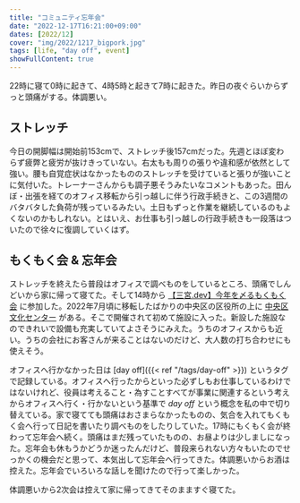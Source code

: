 ```yaml
---
title: "コミュニティ忘年会"
date: "2022-12-17T16:21:00+09:00"
dates: [2022/12]
cover: "img/2022/1217_bigpork.jpg"
tags: [life, "day off", event]
showFullContent: true
---
```


22時に寝て0時に起きて、4時5時と起きて7時に起きた。昨日の夜ぐらいからずっと頭痛がする。体調悪い。

## ストレッチ

今日の開脚幅は開始前153cmで、ストレッチ後157cmだった。先週とほぼ変わらず疲弊と疲労が抜けきっていない。右太もも周りの張りや違和感が依然として強い。腰も自覚症状はなかったもののストレッチを受けていると張りが強いことに気付いた。トレーナーさんからも調子悪そうみたいなコメントもあった。田んぼ・出張を経てのオフィス移転から引っ越しに伴う行政手続きと、この3週間のバタバタした負荷が残っているみたい。土日もずっと作業を継続しているのもよくないのかもしれない。とはいえ、お仕事も引っ越しの行政手続きも一段落はついたので徐々に復調していくはず。

## もくもく会 & 忘年会

ストレッチを終えたら普段はオフィスで調べものをしているところ、頭痛でしんどいから家に帰って寝てた。そして14時から [【三宮.dev】今年を〆るもくもく会](https://kobe-sannomiya-dev.connpass.com/event/265510/) に参加した。2022年7月頃に移転したばかりの中央区の区役所の上に [中央区文化センター](https://www.kobe-bunka.jp/facilities/chuo/) がある。そこで開催されて初めて施設に入った。新設した施設なのできれいで設備も充実していてよさそうにみえた。うちのオフィスからも近い。うちの会社にお客さんが来ることはないのだけど、大人数の打ち合わせにも使えそう。

オフィスへ行かなかった日は [day off]({{< ref "/tags/day-off" >}}) というタグで記録している。オフィスへ行ったからといった必ずしもお仕事しているわけではないけれど、役員は考えること・為すことすべてが事業に関連するという考えからオフィスへ行く・行かないという基準で *day off* という概念を私の中で切り替えている。家で寝てても頭痛はおさまらなかったものの、気合を入れてもくもく会へ行って日記を書いたり調べものをしたりしていた。17時にもくもく会が終わって忘年会へ続く。頭痛はまだ残っていたものの、お昼よりは少しましになった。忘年会も休もうかどうか迷ったんだけど、普段来られない方々もいたのでせっかくの機会だと思って、本気出して忘年会へ行ってきた。体調悪いからお酒は控えた。忘年会でいろいろな話しを聞けたので行って楽しかった。

体調悪いから2次会は控えて家に帰ってきてそのまますぐ寝てた。
